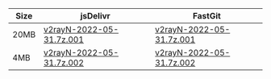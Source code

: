 |    Size   |     jsDelivr  | FastGit |
|  ---  |  ---  |  ---  |
| 20MB | [v2rayN-2022-05-31.7z.001](https://cdn.jsdelivr.net/gh/googleians/v2rayN-32@main/v2rayN-2022-05-31.7z.001) | [v2rayN-2022-05-31.7z.001](https://raw.fastgit.org/googleians/v2rayN-32/main/v2rayN-2022-05-31.7z.001) |
| 4MB | [v2rayN-2022-05-31.7z.002](https://cdn.jsdelivr.net/gh/googleians/v2rayN-32@main/v2rayN-2022-05-31.7z.002) | [v2rayN-2022-05-31.7z.002](https://raw.fastgit.org/googleians/v2rayN-32/main/v2rayN-2022-05-31.7z.002) |
